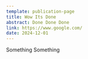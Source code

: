 ```yaml
---
template: publication-page
title: Wow Its Done
abstract: Done Done Done
link: https://www.google.com/
date: 2024-12-01
---
```

S﻿omething Something